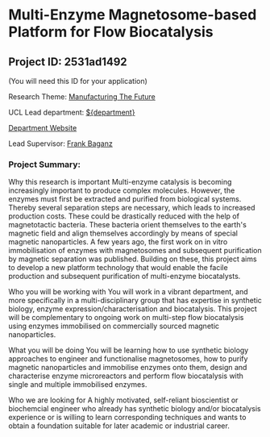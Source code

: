 # Multi-Enzyme Magnetosome-based Platform for Flow Biocatalysis

## Project ID: **2531ad1492**
(You will need this ID for your application)

Research Theme: [Manufacturing The Future](../themes/manufacturing-the-future.md)

UCL Lead department: [${department}](../departments/biochemical-engineering.md)

[Department Website](https://www.ucl.ac.uk/biochemical-engineering)

Lead Supervisor: [Frank Baganz](https://profiles.ucl.ac.uk/9020)

### Project Summary:

Why this research is important
Multi-enzyme catalysis is becoming increasingly important to produce complex molecules. However, the enzymes must first be extracted and purified from biological systems. Thereby several separation steps are necessary, which leads to increased production costs. These could be drastically reduced with the help of magnetotactic bacteria. These bacteria orient themselves to the earth's magnetic field and align themselves accordingly by means of special magnetic nanoparticles. A few years ago, the first work on in vitro immobilisation of enzymes with magnetosomes and subsequent purification by magnetic separation was published. Building on these, this project aims to develop a new platform technology that would enable the facile production and subsequent purification of multi-enzyme biocatalysts.

Who you will be working with
You will work in a vibrant department, and more specifically in a multi-disciplinary group that has expertise in synthetic biology, enzyme expression/characterisation and biocatalysis.  This project will be complementary to ongoing work on multi-step flow biocatalysis using enzymes immobilised on commercially sourced magnetic nanoparticles. 

What you will be doing
You will be learning how to use synthetic biology approaches to engineer and functionalise magnetosomes, how to purify magnetic nanoparticles and immobilise enzymes onto them, design and characterise enzyme microreactors and perform flow biocatalysis with single and multiple immobilised enzymes.  

Who we are looking for
A highly motivated, self-reliant bioscientist or biochemcial engineer who already has synthetic biology and/or biocatalysis experience or is willing to learn corresponding techniques and wants to obtain a foundation suitable for later academic or industrial career.
